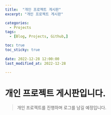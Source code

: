 ```yaml
---
title:  "개인 프로젝트 게시판" 
excerpt: "개인 프로젝트 게시판"

categories:
  - Projects
tags:
  - [Blog, Projects, Github,]

toc: true
toc_sticky: true
 
date: 2022-12-28 12:00:00
last_modified_at: 2022-12-28

---
```



# 개인 프로젝트 게시판입니다.
>개인 프로젝트를 진행하며 로그를 남길 예정입니다.
